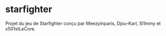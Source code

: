 # starfighter
Projet du jeu de Starfighter conçu par Meezyinparis, Djou-Karl, Sl1mmy et x501stLeCore.
